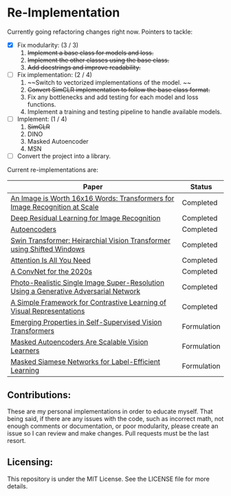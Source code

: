 # Re-Implementation
Currently going refactoring changes right now. Pointers to tackle: 
- [X] Fix modularity: (3 / 3)
    1. ~~Implement a base class for models and loss.~~ 
    2. ~~Implement the other classes using the base class.~~
    3. ~~Add docstrings and improve readability.~~
- [ ] Fix implementation: (2 / 4)
    1. ~~Switch to vectorized implementations of the model. ~~
    2. ~~Convert SimCLR implementation to follow the base class format.~~
    3. Fix any bottlenecks and add testing for each model and loss functions. 
    5. Implement a training and testing pipeline to handle available models.
- [ ] Implement: (1 / 4)
    1. ~~SimCLR~~
    2. DINO
    3. Masked Autoencoder
    4. MSN
- [ ] Convert the project into a library. 

Current re-implementations are:

| Paper                                                                                                          | Status    |
|----------------------------------------------------------------------------------------------------------------|-----------|
| [An Image is Worth 16x16 Words: Transformers for Image Recognition at Scale](https://arxiv.org/abs/2010.11929) | Completed |
| [Deep Residual Learning for Image Recognition](https://arxiv.org/abs/1512.03385)                               | Completed |
| [Autoencoders](https://arxiv.org/abs/2003.05991) | Completed |
| [Swin Transformer: Heirarchial Vision Transformer using Shifted Windows](https://arxiv.org/abs/2103.14030) | Completed |
| [Attention Is All You Need](https://arxiv.org/abs/1706.03762) | Completed | 
| [A ConvNet for the 2020s](https://arxiv.org/pdf/2201.03545) | Completed | 
| [Photo-Realistic Single Image Super-Resolution Using a Generative Adversarial Network](https://arxiv.org/abs/1609.04802) | Completed |
| [A Simple Framework for Contrastive Learning of Visual Representations](https://arxiv.org/abs/2002.05709) | Completed |
| [Emerging Properties in Self-Supervised Vision Transformers](https://arxiv.org/abs/2104.14294) | Formulation |
| [Masked Autoencoders Are Scalable Vision Learners](https://arxiv.org/abs/2111.06377) | Formulation |
| [Masked Siamese Networks for Label-Efficient Learning](https://arxiv.org/abs/2204.07141) | Formulation |

## Contributions:

These are my personal implementations in order to educate myself. That being said, if there are any issues with the
code, such as incorrect math,
not enough comments or documentation, or poor modularity, please create an issue so I can review and make changes. Pull
requests must be the last resort.

## Licensing:

This repository is under the MIT License. See the LICENSE file for more details.